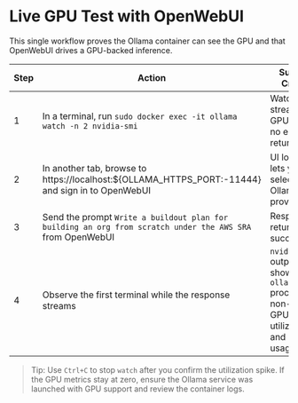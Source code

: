 # Live GPU Test with OpenWebUI

This single workflow proves the Ollama container can see the GPU and that OpenWebUI drives a GPU-backed inference.

| Step | Action                                                                                                 | Success Criteria |
|------|--------------------------------------------------------------------------------------------------------|------------------|
| 1    | In a terminal, run `sudo docker exec -it ollama watch -n 2 nvidia-smi`                                    | Watch starts streaming GPU metrics; no errors returned. |
| 2    | In another tab, browse to https://localhost:${OLLAMA_HTTPS_PORT:-11444} and sign in to OpenWebUI          | UI loads and lets you select the Ollama provider. |
| 3    | Send the prompt `Write a buildout plan for building an org from scratch under the AWS SRA` from OpenWebUI | Response returns successfully. |
| 4    | Observe the first terminal while the response streams                                                     | `nvidia-smi` output shows the `ollama` process with non-zero GPU utilization and memory usage. |

> Tip: Use `Ctrl+C` to stop `watch` after you confirm the utilization spike. If the GPU metrics stay at zero, ensure the Ollama service was launched with GPU support and review the container logs.
